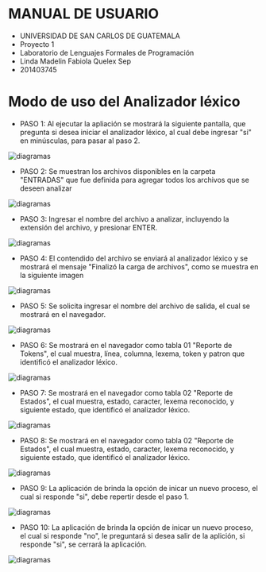 # MANUAL DE USUARIO
* UNIVERSIDAD DE SAN CARLOS DE GUATEMALA
* Proyecto 1
* Laboratorio de Lenguajes Formales de Programación 
* Linda Madelin Fabiola Quelex Sep
* 201403745


# Modo de uso del Analizador léxico
-  PASO 1: Al ejecutar la apliación se mostrará la siguiente pantalla, que pregunta si desea iniciar el analizador léxico, al cual debe ingresar "si" en minúsculas, para pasar al paso 2.
<p><img src="PASO1.png" alt="diagramas" /></p>

- PASO 2: Se muestran los archivos disponibles en la carpeta "ENTRADAS" que fue definida para agregar todos los archivos que se deseen analizar
<p><img src="PASO2.png" alt="diagramas" /></p>

- PASO 3: Ingresar el nombre del archivo a analizar, incluyendo la extensión del archivo, y presionar ENTER.
<p><img src="PASO3.png" alt="diagramas" /></p>

- PASO 4: El contendido del archivo se enviará al analizador léxico y se mostrará el mensaje "Finalizó la carga de archivos", como se muestra en la siguiente imagen 
<p><img src="PASO4.png" alt="diagramas" /></p>

- PASO 5: Se solicita ingresar el nombre del archivo de salida, el cual se mostrará en el navegador. 
<p><img src="PASO5.png" alt="diagramas" /></p>
  
- PASO 6: Se mostrará en el navegador como tabla 01 "Reporte de Tokens", el cual muestra, línea, columna, lexema, token y patron que identificó el analizador léxico. 
<p><img src="PASO6.png" alt="diagramas" /></p>


- PASO 7: Se mostrará en el navegador como tabla 02 "Reporte de Estados", el cual muestra, estado, caracter, lexema reconocido,  y siguiente estado, que identificó el analizador léxico.
<p><img src="PASO7.png" alt="diagramas" /></p>

- PASO 8:  Se mostrará en el navegador como tabla 02 "Reporte de Estados", el cual muestra, estado, caracter, lexema reconocido,  y siguiente estado, que identificó el analizador léxico.
<p><img src="PASO8.png" alt="diagramas" /></p>

- PASO 9: La aplicación de brinda la opción de inicar un nuevo proceso, el cual si responde "si", debe repertir desde el paso 1. 
<p><img src="PASO9.png" alt="diagramas" /></p>

- PASO 10: La aplicación de brinda la opción de inicar un nuevo proceso, el cual si responde "no", le preguntará si desea salir de la aplición, si responde "si", se cerrará la aplicación.
<p><img src="PASO10.png" alt="diagramas" /></p>

